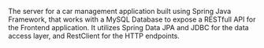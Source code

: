 The server for a car management application built using Spring Java Framework, that works with a MySQL Database to expose a RESTfull API for the Frontend application.
It utilizes Spring Data JPA and JDBC for the data access layer, and RestClient for the HTTP endpoints.
